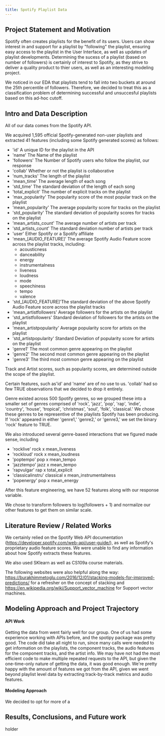 ```yaml
---
title: Spotify Playlist Data
---
```


## Project Statement and Motivation

Spotify often creates playlists for the benefit of its users. Users can show interest in and support for a playlist by "following" the playlist, ensuring easy access to the playlist in the User Interface, as well as updates of playlist developments. Determining the sucess of a playlist (based on number of followers) is certainly of interest to Spotify, as they strive to deliver a quality product to thier users, as well as an interesting modeling project.

We noticed in our EDA that playlists tend to fall into two buckets at around the 25th percentile of followers. Therefore, we decided to treat this as a classification problem of determining successful and unsuccesful playlists based on this ad-hoc cutoff.

## Intro and Data Description

All of our data comes from the Spotify API.

We acquired 1,595 official Spotify-generated non-user playlists and extracted 41 features (including some Spotify generated scores) as follows:

* 'id' A unique ID for the playlist in the API
* 'name' The Name of the playlist
* 'followers' The Number of Spotify users who follow the playlist, our response
* 'collab' Whether or not the playlist is collaborative
* 'num_tracks' The length of the playlist
* 'mean_time' The average length of each song 
* 'std_time' The standard deviation of the length of each song
* 'total_explicit' The number of explicit tracks on the playlist
* 'max_popularity' The popularity score of the most popular track on the playlist
* 'mean_popularity' The average popularity score for tracks on the playlist
* 'std_popularity' The standard deviation of popularity scores for tracks on the playlist
* 'mean_artists_count' The average number of artists per track
* 'std_artists_count' The standard deviation number of artists per track
* 'user' Either Spotify or a Spotify affiliate
* 'mean_\[AUDIO_FEATURE\]' The average Spotify Audio Feature score across the playlist tracks, including:
    * acousticness
    * danceability
    * energy
    * instrumentalness
    * liveness
    * loudness
    * mode
    * speechiness
    * tempo
    * valence
* 'std_\[AUDIO_FEATURE\]'The standard deviation of the above Spotify Audio Feature score across the playlist tracks
* 'mean_artistfollowers' Average followers for the artists on the playlist
* 'std_artistfollowers' Standard deviation of followers for the artists on the playlist
* 'mean_artistpopularity' Average popularity score for artists on the playlist
* 'std_artistpopularity' Standard Deviation of popularity score for artists on the playlist
* 'genre1' The most common genre appearing on the playlist
* 'genre2' The second most common genre appearing on the playlist
* 'genre3' The third most common genre appearing on the playlist

Track and Artist scores, such as popularity scores, are determined outside the scope of the playlist.

Certain features, such as'id' and 'name' are of no use to us. 'collab' had so few TRUE observations that we decided to drop it entirely. 

Genre existed across 500 Spotify genres, so we grouped these into a smaller set of genres comprised of 'rock', 'jazz', 'pop', 'rap', 'indie', 'country', 'house', 'tropical', 'christmas', 'soul', 'folk', 'classical.' We chose these genres to be representive of the playlists Spotify has been producing. If 'rock' appeared in either 'genre1,' 'genre2,' or 'genre3,' we set the binary 'rock' feature to TRUE.

We also introduced several genre-based interactions that we figured made sense, including
* 'rocklive' rock x mean_liveness
* 'rockloud' rock x mean_loudness
* 'poptempo' pop x mean_tempo
* 'jazztempo' jazz x mean_tempo
* 'rapvulgar' rap x total_explicit
* 'classicalinstru' classical x mean_instrumentalness
* 'popenergy' pop x mean_energy

After this feature engineering, we have 52 features along with our response variable.

We chose to transform followers to log(followers + 1) and normailze our other features to get them on similar scale. 

## Literature Review / Related Works

We certainly relied on the Spotify Web API documentation (https://developer.spotify.com/web-api/user-guide/), as well as Spotify's proprietary audio feature scores. We were unable to find any information about how Spotify extracts these features.

We also used SKlearn as well as CS109a course materials.

The following websites were also helpful along the way: https://burakhimmetoglu.com/2016/12/01/stacking-models-for-improved-predictions/ for a refresher on the concept of stacking and https://en.wikipedia.org/wiki/Support_vector_machine for Support vector machines.

## Modeling Approach and Project Trajectory

#### API Work

Getting the data from went fairly well for our group. One of us had some experience working with APIs before, and the spotipy package was pretty good. The code did take all night to run, since many calls were needed to get information on the playlists, the component tracks, the audio features for the component tracks, and the artist info. We may have not had the most efficient code to make multiple repeated requests to the API, but given the one-time-only nature of getting the data, it was good enough. We're pretty happy with the amount of features we got from the API, given we went beyond playlist level data by extracting track-by-track metrics and audio features.

#### Modeling Approach

We decided to opt for more of a 

## Results, Conclusions, and Future work

holder
